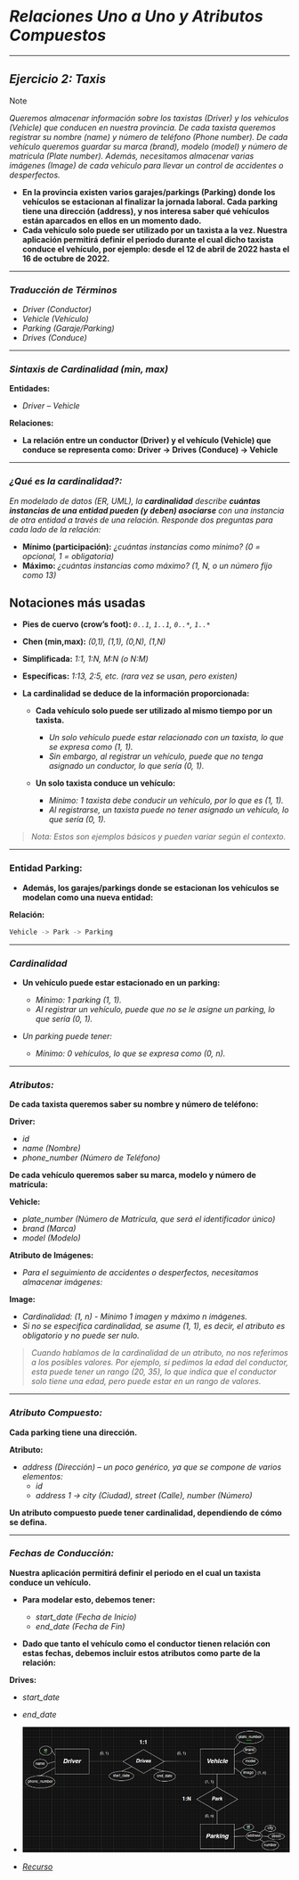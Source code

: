 <!-- Autor: Daniel Benjamin Perez Morales -->
<!-- GitHub: https://github.com/D4nitrix13 -->
<!-- GitLab: https://gitlab.com/D4nitrix13 -->
<!-- Correo electrónico: danielperezdev@proton.me -->

# ***Relaciones Uno a Uno y Atributos Compuestos***

---

## ***Ejercicio 2: Taxis***

> [!NOTE]
> *Queremos almacenar información sobre los taxistas (Driver) y los vehículos (Vehicle) que conducen en nuestra provincia. De cada taxista queremos registrar su nombre (name) y número de teléfono (Phone number). De cada vehículo queremos guardar su marca (brand), modelo (model) y número de matrícula (Plate number). Además, necesitamos almacenar varias imágenes (Image) de cada vehículo para llevar un control de accidentes o desperfectos.*

* **En la provincia existen varios garajes/parkings (Parking) donde los vehículos se estacionan al finalizar la jornada laboral. Cada parking tiene una dirección (address), y nos interesa saber qué vehículos están aparcados en ellos en un momento dado.**
* **Cada vehículo solo puede ser utilizado por un taxista a la vez. Nuestra aplicación permitirá definir el periodo durante el cual dicho taxista conduce el vehículo, por ejemplo: desde el 12 de abril de 2022 hasta el 16 de octubre de 2022.**

---

### ***Traducción de Términos***

* *Driver (Conductor)*
* *Vehicle (Vehículo)*
* *Parking (Garaje/Parking)*
* *Drives (Conduce)*

---

### ***Sintaxis de Cardinalidad (min, max)***

**Entidades:**

* *Driver – Vehicle*

**Relaciones:**

* **La relación entre un conductor (Driver) y el vehículo (Vehicle) que conduce se representa como:**
  **Driver → Drives (Conduce) → Vehicle**

---

### ***¿Qué es la cardinalidad?:***

*En modelado de datos (ER, UML), la **cardinalidad** describe **cuántas instancias de una entidad pueden (y deben) asociarse** con una instancia de otra entidad a través de una relación. Responde dos preguntas para cada lado de la relación:*

* **Mínimo (participación):** *¿cuántas instancias como mínimo? (0 = opcional, 1 = obligatoria)*
* **Máximo:** *¿cuántas instancias como máximo? (1, N, o un número fijo como 13)*

## **Notaciones más usadas**

* **Pies de cuervo (crow’s foot):** *`0..1`, `1..1`, `0..*`, `1..*`*
* **Chen (min,max):** *(0,1), (1,1), (0,N), (1,N)*
* **Simplificada:** *1:1, 1:N, M:N (o N:M)*
* **Específicas:** *1:13, 2:5, etc. (rara vez se usan, pero existen)*

* **La cardinalidad se deduce de la información proporcionada:**
  * **Cada vehículo solo puede ser utilizado al mismo tiempo por un taxista.**
    * *Un solo vehículo puede estar relacionado con un taxista, lo que se expresa como (1, 1).*
    * *Sin embargo, al registrar un vehículo, puede que no tenga asignado un conductor, lo que sería (0, 1).*
  
  * **Un solo taxista conduce un vehículo:**
    * *Mínimo: 1 taxista debe conducir un vehículo, por lo que es (1, 1).*
    * *Al registrarse, un taxista puede no tener asignado un vehículo, lo que sería (0, 1).*

> *Nota: Estos son ejemplos básicos y pueden variar según el contexto.*

---

### **Entidad Parking:**

* **Además, los garajes/parkings donde se estacionan los vehículos se modelan como una nueva entidad:**

**Relación:**

```bash
Vehicle -> Park -> Parking
```

---

### ***Cardinalidad***

* **Un vehículo puede estar estacionado en un parking:**
  * *Mínimo: 1 parking (1, 1).*
  * *Al registrar un vehículo, puede que no se le asigne un parking, lo que sería (0, 1).*
  
* *Un parking puede tener:*
  * *Mínimo: 0 vehículos, lo que se expresa como (0, n).*

---

### ***Atributos:***

**De cada taxista queremos saber su nombre y número de teléfono:**

**Driver:**

* *id*
* *name (Nombre)*
* *phone_number (Número de Teléfono)*

**De cada vehículo queremos saber su marca, modelo y número de matrícula:**

**Vehicle:**

* *plate_number (Número de Matrícula, que será el identificador único)*
* *brand (Marca)*
* *model (Modelo)*

**Atributo de Imágenes:**

* *Para el seguimiento de accidentes o desperfectos, necesitamos almacenar imágenes:*

**Image:**

* *Cardinalidad: (1, n) - Mínimo 1 imagen y máximo n imágenes.*
* *Si no se especifica cardinalidad, se asume (1, 1), es decir, el atributo es obligatorio y no puede ser nulo.*

> *Cuando hablamos de la cardinalidad de un atributo, no nos referimos a los posibles valores. Por ejemplo, si pedimos la edad del conductor, esta puede tener un rango (20, 35), lo que indica que el conductor solo tiene una edad, pero puede estar en un rango de valores.*

---

### ***Atributo Compuesto:***

**Cada parking tiene una dirección.**

**Atributo:**

* *address (Dirección) – un poco genérico, ya que se compone de varios elementos:*
  * *id*
  * *address 1 -> city (Ciudad), street (Calle), number (Número)*

**Un atributo compuesto puede tener cardinalidad, dependiendo de cómo se defina.**

---

### ***Fechas de Conducción:***

**Nuestra aplicación permitirá definir el periodo en el cual un taxista conduce un vehículo.**

* **Para modelar esto, debemos tener:**
  * *start_date (Fecha de Inicio)*
  * *end_date (Fecha de Fin)*

* **Dado que tanto el vehículo como el conductor tienen relación con estas fechas, debemos incluir estos atributos como parte de la relación:**

**Drives:**

* *start_date*
* *end_date*

* *![Image RelacionesUnoAUnoAtributosCompuestos](/Images/RelacionesUnoAUnoAtributosCompuestos.png "/Images/RelacionesUnoAUnoAtributosCompuestos.png")*
* *[Recurso](https://ewebik.com/base-de-datos/modelo-entidad-relacion "https://ewebik.com/base-de-datos/modelo-entidad-relacion")*
